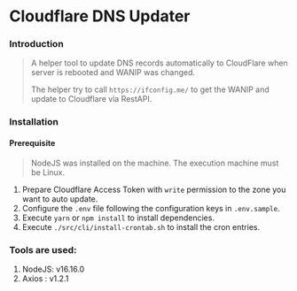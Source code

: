 # Cloudflare DNS Updater
### Introduction
> A helper tool to update DNS records automatically to CloudFlare when server is rebooted and WANIP was changed.
>
> The helper try to call `https://ifconfig.me/` to get the WANIP and update to Cloudflare via RestAPI.

### Installation
#### Prerequisite
> NodeJS was installed on the machine. The execution machine must be Linux.

1. Prepare Cloudflare Access Token with `write` permission to the zone you want to auto update.
2. Configure the `.env` file following the configuration keys in `.env.sample`.
3. Execute `yarn` or `npm install` to install dependencies. 
4. Execute `./src/cli/install-crontab.sh` to install the cron entries.

### Tools are used:
1. NodeJS: v16.16.0 
2. Axios : v1.2.1
